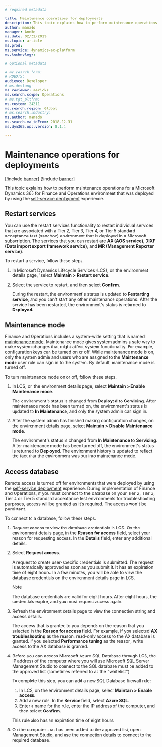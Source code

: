 ```yaml
---
# required metadata

title: Maintenance operations for deployments
description: This topic explains how to perform maintenance operations for an environment that was deployed by using the self-service deployment experience.
author: manado
manager: AnnBe
ms.date: 02/21/2019
ms.topic: article
ms.prod: 
ms.service: dynamics-ax-platform
ms.technology: 

# optional metadata

# ms.search.form: 
# ROBOTS: 
audience: Developer
# ms.devlang: 
ms.reviewer: sericks
ms.search.scope: Operations
# ms.tgt_pltfrm: 
ms.custom: 24211
ms.search.region: Global
# ms.search.industry: 
ms.author: manado
ms.search.validFrom: 2018-12-31
ms.dyn365.ops.version: 8.1.1

---
```


# Maintenance operations for deployments

[!include [banner](../includes/banner.md)]
[!include [banner](../includes/limited-availability.md)]

This topic explains how to perform maintenance operations for a Microsoft Dynamics 365 for Finance and Operations environment that was deployed by using the [self-service deployment](infrastructure-stack.md) experience.

## Restart services

You can use the restart services functionality to restart individual services that are associated with a Tier 2, Tier 3, Tier 4, or Tier 5 standard acceptance test (sandbox) environment that is deployed in a Microsoft subscription. The services that you can restart are **AX (AOS service)**, **DIXF (Data import export framework service)**, and **MR (Management Reporter service)**.

To restart a service, follow these steps.

1. In Microsoft Dynamics Lifecycle Services (LCS), on the environment details page, 'select **Maintain \> Restart service**.
2. Select the service to restart, and then select **Confirm**.

    During the restart, the environment's status is updated to **Restarting service**, and you can't start any other maintenance operations. After the service has been restarted, the environment's status is returned to **Deployed**.

## Maintenance mode

Finance and Operations includes a system-wide setting that is named [maintenance mode](../sysadmin/maintenance-mode.md). Maintenance mode gives system admins a safe way to make system changes that might affect system functionality. For example, configuration keys can be turned on or off. While maintenance mode is on, only the system admin and users who are assigned to the **Maintenance mode** user role can sign in to the system. By default, maintenance mode is turned off.

To turn maintenance mode on or off, follow these steps.

1. In LCS, on the environment details page, select **Maintain \> Enable Maintenance mode**.

    The environment's status is changed from **Deployed** to **Servicing**. After maintenance mode has been turned on, the environment's status is updated to **In Maintenance**, and only the system admin can sign in.

2. After the system admin has finished making configuration changes, on the environment details page, select **Maintain \> Disable Maintenance mode**.

    The environment's status is changed from **In Maintenance** to **Servicing**. After maintenance mode has been turned off, the environment's status is returned to **Deployed**. The environment history is updated to reflect the fact that the environment was put into maintenance mode.

## Access database

Remote access is turned off for environments that were deployed by using the [self-service deployment](infrastructure-stack.md) experience. During implementation of Finance and Operations, if you must connect to the database on your Tier 2, Tier 3, Tier 4 or Tier 5 standard acceptance test environments for troubleshooting purposes, access will be granted as it's required. The access won't be persistent.

To connect to a database, follow these steps.

1. Request access to view the database credentials in LCS. On the environment details page, in the **Reason for access** field, select your reason for requesting access. In the **Details** field, enter any additional details. 
2. Select **Request access**.

    A request to create user-specific credentials is submitted. The request is automatically approved as soon as you submit it. It has an expiration time of eight hours. In a few minutes, you will be able to view the database credentials on the environment details page in LCS.

    > [!NOTE]
    > The database credentials are valid for eight hours. After eight hours, the credentials expire, and you must request access again.

3. Refresh the environment details page to view the connection string and access details.

    The access that is granted to you depends on the reason that you selected in the **Reason for access** field. For example, if you selected **AX troubleshooting** as the reason, read-only access to the AX database is granted. If you selected **Performance tuning** as the reason, write access to the AX database is granted.

4. Before you can access Microsoft Azure SQL Database through LCS, the IP address of the computer where you will use Microsoft SQL Server Management Studio to connect to the SQL database must be added to the approved list (sometimes referred to as the "whitelist").

    To complete this step, you can add a new SQL Database firewall rule:

    1. In LCS, on the environment details page, select **Maintain \> Enable access**.
    2. Add a new rule. In the **Service** field, select **Azure SQL**.
    3. Enter a name for the rule, enter the IP address of the computer, and then select **Confirm**.

    This rule also has an expiration time of eight hours.

5. On the computer that has been added to the approved list, open Management Studio, and use the connection details to connect to the required database.
